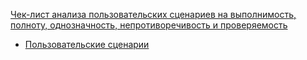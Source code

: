 [Чек-лист анализа пользовательских сценариев на выполнимость, полноту, однозначность, непротиворечивость и проверяемость](https://docs.google.com/spreadsheets/d/1zuQJ2NU9U0F80seRHKdIbkq9tEWmWNE9/edit?gid=506407254#gid=506407254)
- [Пользовательские сценарии](./user-stories.md)
